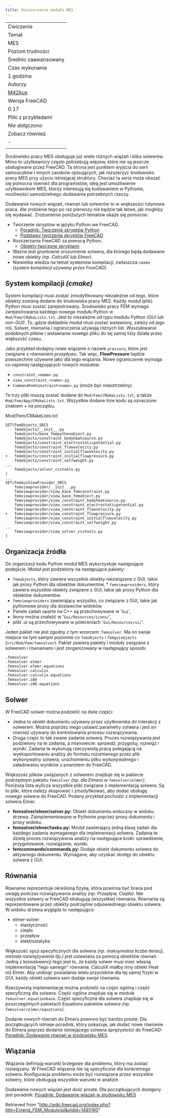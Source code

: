 ```yaml
---
title: Rozszerzenie modułu MES
---
```

|  |
| --- |
| Ćwiczenie |
| Temat |
| MES |
| Poziom trudności |
| Średnio zaawansowany |
| Czas wykonania |
| 1 godzina |
| Autorzy |
| [M42kus](/index.php?title=User:M42kus&action=edit&redlink=1 "User:M42kus (page does not exist)") |
| Wersja FreeCAD |
| 0.17 |
| Pliki z przykładami |
| *Nie dołączono* |
| Zobacz również |
| *-* |
|  |

Środowisko pracy MES obsługuje już wiele różnych wiązań i kilka solwerów. Mimo to użytkownicy często potrzebują więzów, które nie są jeszcze obsługiwane przez FreeCAD. Ta strona jest punktem wyjścia do serii samouczków i innych zasobów opisujących, jak rozszerzyć środowisko pracy MES przy użyciu istniejącej struktury. Chociaż ta seria może okazać się pomocna również dla programistów, ideą jest umożliwienie użytkownikom MES, którzy interesują się kodowaniem w Pythonie, możliwości samodzielnego dodawania potrzebnych rzeczy.

Dodawanie nowych wiązań, równań lub solwerów to w większości rutynowa praca. Ale zrobienie tego po raz pierwszy nie będzie tak łatwe, jak mogłoby się wydawać. Zrozumienie poniższych tematów okaże się pomocne:

* Tworzenie skryptów w języku Python we FreeCAD.
  + [Poradnik: Tworzenie skryptów Python](/Python_scripting_tutorial/pl "Python scripting tutorial/pl")
  + [Podstawy tworzenia skryptów FreeCAD](/FreeCAD_Scripting_Basics/pl "FreeCAD Scripting Basics/pl")
* Rozszerzanie FreeCAD za pomocą Python.
  + [Obiekty tworzone skryptami](/Scripted_objects/pl "Scripted objects/pl")
* Ważne jest gruntowne zrozumienie solwera, dla którego będą dodawane nowe obiekty *(np. CalculiX lub Elmer)*.
* Niewielka wiedza na temat systemów kompilacji, zwłaszcza `cmake` *(system kompilacji używany przez FreeCAD)*.

## System kompilacji *(cmake)*

System kompilacji musi zostać zmodyfikowany niezależnie od tego, które obiekty zostaną dodane do środowiska pracy MES. Każdy moduł (plik) Python musi zostać zarejestrowany. Środowisko pracy FEM wymaga zarejestrowania każdego nowego modułu Python w `Mod/Fem/CMakeLists.txt`. Jest to niezależne od typu modułu Python *(GUI lub non-GUI)*. To, gdzie dokładnie moduł musi zostać wstawiony, zależy od jego roli. Solwer, równania i ograniczenia używają różnych list. Wyszukiwanie podobnych plików i wstawianie nowego pliku do tej samej listy działa przez większość czasu.

Jako *przykład* dodajmy nowe wiązanie o nazwie `pressure`, które jest związane z *równaniem przepływu*. Tak więc, **FlowPressure** będzie powszechnie używane jako <nazwa> dla tego wiązania. Nowe ograniczenie wymaga co najmniej następujących nowych modułów:

* `constraint_<name>.py`
* `view_constraint_<name>.py`
* `CommandFemConstraint<name>.py` (może być niepotrzebny)

Te trzy pliki muszą zostać dodane do `Mod/Fem/CMakeLists.txt`, a także `Mod/Fem/App/CMakeLists.txt`. Wszystkie dodane linie kodu są oznaczone znakiem *+* na początku.

Mod/Fem/CMakeLists.txt

```
SET(FemObjects_SRCS
    femobjects/__init__.py
    femobjects/base_fempythonobject.py
    femobjects/constraint_bodyheatsource.py
    femobjects/constraint_electrostaticpotential.py
    femobjects/constraint_flowvelocity.py
    femobjects/constraint_initialflowvelocity.py
+   femobjects/constraint_initialflowpressure.py
    femobjects/constraint_selfweight.py
...
    femobjects/solver_ccxtools.py
)
...
SET(FemGuiViewProvider_SRCS
    femviewprovider/__init__.py
    femviewprovider/view_base_femconstraint.py
    femviewprovider/view_base_femobject.py
    femviewprovider/view_constraint_bodyheatsource.py
    femviewprovider/view_constraint_electrostaticpotential.py
    femviewprovider/view_constraint_flowvelocity.py
+   femviewprovider/view_constraint_flowpressure.py
    femviewprovider/view_constraint_initialflowvelocity.py
    femviewprovider/view_constraint_selfweight.py
...
    femviewprovider/view_solver_ccxtools.py
)

```

## Organizacja źródła

Do organizacji kodu Python moduł MES wykorzystuje następujące podejście. Moduł jest podzielony na następujące pakiety:

* `femobjects`, który zawiera wszystkie obiekty niezwiązane z GUI, takie jak proxy Python dla obiektów dokumentów, \* `femviewproviders`, który zawiera wszystkie obiekty związane z GUI, takie jak proxy Python dla obiektów dokumentów.
* `femviewproviders` zawierający wszystko, co związane z GUI, takie jak pythonowe proxy dla dostawców widoków.
* Panele zadań oparte na C++ są przechowywane w '`Gui`',
* ikony można znaleźć w '`Gui/Resources/icons/`',
* pliki .ui są przechowywane w poleceniach '`Gui/Resources/ui/`'.

Jeden pakiet nie jest zgodny z tym wzorcem: `femsolver`. Ma on swoje miejsce na tym samym poziomie co `femobjects` i `femguiobjects` (`src/Mod/Fem/femsolver`). Pakiet zawiera pakiety i moduły związane z solwerem i równaniami i jest zorganizowany w następujący sposób:

```
.femsolver
.femsolver.elmer
.femsolver.elmer.equations
.femsolver.calculix
.femsolver.calculix.equations
.femsolver.z88
.femsolver.z88.equations

```

## Solwer

W FreeCAD solwer można podzielić na dwie części:

* Jedna to obiekt dokumentu używany przez użytkownika do interakcji z solwerem. Można poprzez niego ustawić parametry solwera i jest on również używany do kontrolowania procesu rozwiązywania.
* Druga część to tak zwane zadania solwera. Proces rozwiązywania jest podzielony na te zadania, a mianowicie: *sprawdź, przygotuj, rozwiąż i wyniki*. Zadania te wykonują rzeczywistą pracę polegającą na wyeksportowaniu analizy do formatu rozumianego przez plik wykonywalny solwera, uruchomieniu pliku wykonywalnego i załadowaniu wyników z powrotem do FreeCAD.

Większość plików związanych z solwerem znajduje się w pakiecie podrzędnym pakietu `femsolver` *(np. dla Elmera w `femsolver/elmer`)*. Poniższa lista wylicza wszystkie pliki związane z implementacją solwera. Są to pliki, które należy skopiować i zmodyfikować, aby dodać obsługę nowego solwera do FreeCAD. Podany przykład pochodzi z implementacji solwera Elmer.

* **femsolver/elmer/solver.py:** Obiekt dokumentu widoczny w widoku drzewa. Zaimplementowane w Pythonie poprzez proxy dokumentu i proxy widoku.
* **femsolver/elmer/tasks.py:** Moduł zawierający jedną klasę zadań dla każdego zadania wymaganego dla implementacji solwera. Zadania te dzielą proces rozwiązywania analizy na następujące kroki: sprawdzenie, przygotowanie, rozwiązanie, wyniki.
* **femcommands/commands.py:** Dodaje obiekt dokumentu solwera do aktywnego dokumentu. Wymagane, aby uzyskać dostęp do obiektu solwera z GUI.

## Równania

Równanie reprezentuje określoną fizykę, która powinna być brana pod uwagę podczas rozwiązywania analizy *(np. Przepływ, Ciepło)*. Nie wszystkie solwery w FreeCAD obsługują *(wszystkie)* równania. Równania są reprezentowane przez obiekty podrzędne odpowiedniego obiektu solwera. W widoku drzewa wygląda to następująco:

* elmer-solver
  + elastyczność
  + ciepło
  + przepływ
  + elektrostatyka

Większość opcji specyficznych dla solwera *(np. maksymalna liczba iteracji, metoda rozwiązywania itp.)* jest ustawiana za pomocą obiektów równań. Jedną z konsekwencji tego jest to, że każdy solwer musi mieć własną implementację "tego samego" równania. CalculiX miałby inny obiekt Heat niż Elmer. Aby uniknąć posiadania wielu przycisków dla tej samej fizyki w GUI, każdy obiekt solwera sam dodaje swoje równania.

Rzeczywistą implementację można podzielić na część ogólną i część specyficzną dla solwera. Część ogólna znajduje się w module `femsolver.equationbase`. Część specyficzna dla solwera znajduje się w poszczególnych pakietach Equations pakietów solwera *(np. `femsolver/elmer/equations`)*.

Dodanie nowych równań do Elmera powinno być bardzo proste. Dla początkujących istnieje poradnik, który pokazuje, jak dodać nowe równanie do Elmera poprzez dodanie istniejącego solwera sprężystości do FreeCAD: [Poradnik: Dodawanie równań w środowisku MES](/Add_FEM_Equation_Tutorial/pl "Add FEM Equation Tutorial/pl").

## Wiązania

Wiązania definiują warunki brzegowe dla problemu, który ma zostać rozwiązany. W FreeCAD wiązania nie są specyficzne dla konkretnego solwera. Konfiguracja problemu może być rozwiązana przez wszystkie solwery, które obsługują wszystkie warunki w analizie.

Dodawanie nowych wiązań jest dość proste. Dla początkujących dostępny jest poradnik: [Poradnik: Dodawanie wiązań w środowisku MES](/Add_FEM_Constraint_Tutorial/pl "Add FEM Constraint Tutorial/pl")

Retrieved from "<http://wiki.freecad.org/index.php?title=Extend_FEM_Module/pl&oldid=1485160>"